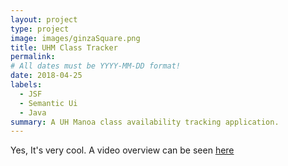 ```yaml
---
layout: project
type: project
image: images/ginzaSquare.png
title: UHM Class Tracker
permalink: 
# All dates must be YYYY-MM-DD format!
date: 2018-04-25
labels:
  - JSF
  - Semantic Ui
  - Java
summary: A UH Manoa class availability tracking application.
---
```


Yes, It's very cool.
A video overview can be seen [here](https://www.youtube.com/watch?v=BQGujdpAcMc)
